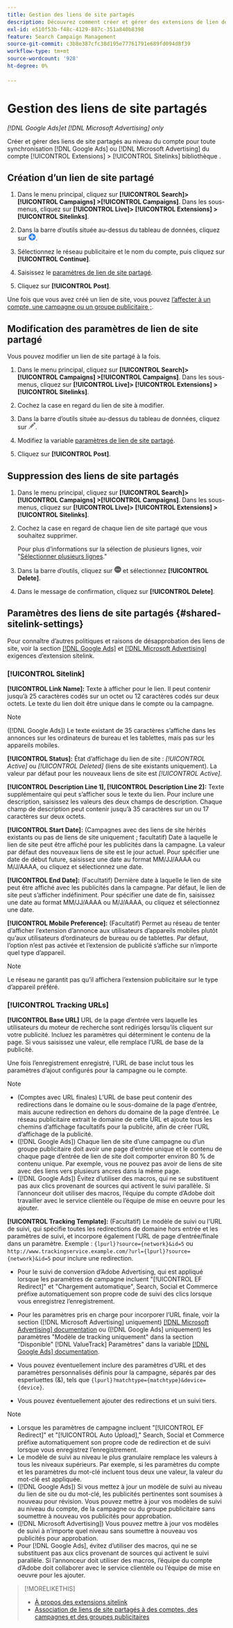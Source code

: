 ```yaml
---
title: Gestion des liens de site partagés
description: Découvrez comment créer et gérer des extensions de lien de site partagées.
exl-id: e510f53b-f48c-4129-887c-351a840b8398
feature: Search Campaign Management
source-git-commit: c3b8e387cfc38d195e77761791e689fd094d8f39
workflow-type: tm+mt
source-wordcount: '928'
ht-degree: 0%

---
```


# Gestion des liens de site partagés

*[!DNL Google Ads]et [!DNL Microsoft Advertising] only*

Créer et gérer des liens de site partagés au niveau du compte pour toute synchronisation [!DNL Google Ads] ou [!DNL Microsoft Advertising] du compte [!UICONTROL Extensions] > [!UICONTROL Sitelinks] bibliothèque .

## Création d’un lien de site partagé

1. Dans le menu principal, cliquez sur **[!UICONTROL Search]> [!UICONTROL Campaigns] >[!UICONTROL Campaigns]**. Dans les sous-menus, cliquez sur **[!UICONTROL Live]> [!UICONTROL Extensions] >[!UICONTROL Sitelinks]**.

1. Dans la barre d’outils située au-dessus du tableau de données, cliquez sur ![Créer](/help/search-social-commerce/assets/add.png "Créer").

1. Sélectionnez le réseau publicitaire et le nom du compte, puis cliquez sur **[!UICONTROL Continue]**.

1. Saisissez le [paramètres de lien de site partagé](#shared-sitelink-settings).

1. Cliquez sur **[!UICONTROL Post]**.

Une fois que vous avez créé un lien de site, vous pouvez [l’affecter à un compte, une campagne ou un groupe publicitaire ;](sitelink-extension-associate.md).

## Modification des paramètres de lien de site partagé

Vous pouvez modifier un lien de site partagé à la fois.

1. Dans le menu principal, cliquez sur **[!UICONTROL Search]> [!UICONTROL Campaigns] >[!UICONTROL Campaigns]**. Dans les sous-menus, cliquez sur **[!UICONTROL Live]> [!UICONTROL Extensions] >[!UICONTROL Sitelinks]**.

1. Cochez la case en regard du lien de site à modifier.

1. Dans la barre d’outils située au-dessus du tableau de données, cliquez sur ![Modifier](/help/search-social-commerce/assets/edit.png "Modifier").

1. Modifiez la variable [paramètres de lien de site partagé](#shared-sitelink-settings).

1. Cliquez sur **[!UICONTROL Post]**.

## Suppression des liens de site partagés

1. Dans le menu principal, cliquez sur **[!UICONTROL Search]> [!UICONTROL Campaigns] >[!UICONTROL Campaigns]**. Dans les sous-menus, cliquez sur **[!UICONTROL Live]> [!UICONTROL Extensions] >[!UICONTROL Sitelinks]**.

1. Cochez la case en regard de chaque lien de site partagé que vous souhaitez supprimer.

   Pour plus d’informations sur la sélection de plusieurs lignes, voir &quot;[Sélectionner plusieurs lignes](/help/search-social-commerce/common-tasks/navigation-editing-selection/multiple-rows-select.md).&quot;

1. Dans la barre d’outils, cliquez sur ![Plus](/help/search-social-commerce/assets/more.png "Plus") et sélectionnez **[!UICONTROL Delete]**.

1. Dans le message de confirmation, cliquez sur **[!UICONTROL Delete]**.

## Paramètres des liens de site partagés {#shared-sitelink-settings}

Pour connaître d’autres politiques et raisons de désapprobation des liens de site, voir la section [[!DNL Google Ads]](https://support.google.com/adspolicy/answer/1054210) et [[!DNL Microsoft Advertising]](https://help.ads.microsoft.com/#apex/ads/en/ext60206) exigences d’extension sitelink.

### [!UICONTROL Sitelink]

**[!UICONTROL Link Name]:** Texte à afficher pour le lien. Il peut contenir jusqu’à 25 caractères codés sur un octet ou 12 caractères codés sur deux octets. Le texte du lien doit être unique dans le compte ou la campagne.

>[!NOTE]
>
>([!DNL Google Ads]) Le texte existant de 35 caractères s’affiche dans les annonces sur les ordinateurs de bureau et les tablettes, mais pas sur les appareils mobiles.

**[!UICONTROL Status]:** État d’affichage du lien de site :  *[!UICONTROL Active]* ou *[!UICONTROL Deleted]* (liens de site existants uniquement). La valeur par défaut pour les nouveaux liens de site est *[!UICONTROL Active]*.

**[!UICONTROL Description Line 1], [!UICONTROL Description Line 2]:** Texte supplémentaire qui peut s’afficher sous le texte du lien. Pour inclure une description, saisissez les valeurs des deux champs de description. Chaque champ de description peut contenir jusqu’à 35 caractères sur un ou 17 caractères sur deux octets.

**[!UICONTROL Start Date]:** (Campagnes avec des liens de site hérités existants ou pas de liens de site uniquement ; facultatif) Date à laquelle le lien de site peut être affiché pour les publicités dans la campagne. La valeur par défaut des nouveaux liens de site est le jour actuel. Pour spécifier une date de début future, saisissez une date au format MM/JJ/AAAA ou M/J/AAAA, ou cliquez et sélectionnez une date.

**[!UICONTROL End Date]:** (Facultatif) Dernière date à laquelle le lien de site peut être affiché avec les publicités dans la campagne. Par défaut, le lien de site peut s’afficher indéfiniment. Pour spécifier une date de fin, saisissez une date au format MM/JJ/AAAA ou M/J/AAAA, ou cliquez et sélectionnez une date.

**[!UICONTROL Mobile Preference]:** (Facultatif) Permet au réseau de tenter d’afficher l’extension d’annonce aux utilisateurs d’appareils mobiles plutôt qu’aux utilisateurs d’ordinateurs de bureau ou de tablettes. Par défaut, l’option n’est pas activée et l’extension de publicité s’affiche sur n’importe quel type d’appareil.

>[!NOTE]
>
>Le réseau ne garantit pas qu’il affichera l’extension publicitaire sur le type d’appareil préféré.

### [!UICONTROL Tracking URLs]

**[!UICONTROL Base URL]** URL de la page d’entrée vers laquelle les utilisateurs du moteur de recherche sont redirigés lorsqu’ils cliquent sur votre publicité. Incluez les paramètres qui déterminent le contenu de la page. Si vous saisissez une valeur, elle remplace l’URL de base de la publicité.

Une fois l’enregistrement enregistré, l’URL de base inclut tous les paramètres d’ajout configurés pour la campagne ou le compte.

>[!NOTE]
>
>* (Comptes avec URL finales) L’URL de base peut contenir des redirections dans le domaine ou le sous-domaine de la page d’entrée, mais aucune redirection en dehors du domaine de la page d’entrée. Le réseau publicitaire extrait le domaine de cette URL et ajoute tous les chemins d’affichage facultatifs pour la publicité, afin de créer l’URL d’affichage de la publicité.
>* ([!DNL Google Ads]) Chaque lien de site d’une campagne ou d’un groupe publicitaire doit avoir une page d’entrée unique et le contenu de chaque page d’entrée de lien de site doit comporter environ 80 % de contenu unique. Par exemple, vous ne pouvez pas avoir de liens de site avec des liens vers plusieurs ancres dans la même page.
>* ([!DNL Google Ads]) Évitez d’utiliser des macros, qui ne se substituent pas aux clics provenant de sources qui activent le suivi parallèle. Si l’annonceur doit utiliser des macros, l’équipe du compte d’Adobe doit travailler avec le service clientèle ou l’équipe de mise en oeuvre pour les ajouter.

**[!UICONTROL Tracking Template]:** (Facultatif) Le modèle de suivi ou l’URL de suivi, qui spécifie toutes les redirections de domaine hors entrée et les paramètres de suivi, et incorpore également l’URL de page d’entrée/finale dans un paramètre. Exemple : `{lpurl}?source={network}&id=5` ou `http://www.trackingservice.example.com/?url={lpurl}?source={network}&id=5` pour inclure une redirection.

* Pour le suivi de conversion d’Adobe Advertising, qui est appliqué lorsque les paramètres de campagne incluent &quot;[!UICONTROL EF Redirect]&quot; et &quot;Chargement automatique&quot;, Search, Social et Commerce préfixe automatiquement son propre code de suivi des clics lorsque vous enregistrez l’enregistrement.

* Pour les paramètres pris en charge pour incorporer l’URL finale, voir la section ([!DNL Microsoft Advertising] uniquement) [[!DNL Microsoft Advertising] documentation](https://help.ads.microsoft.com/#apex/3/en/56799) ou ([!DNL Google Ads] uniquement) les paramètres &quot;Modèle de tracking uniquement&quot; dans la section &quot;Disponible&quot; [!DNL ValueTrack] Paramètres&quot; dans la variable [[!DNL Google Ads] documentation](https://support.google.com/google-ads/answer/6305348).

* Vous pouvez éventuellement inclure des paramètres d’URL et des paramètres personnalisés définis pour la campagne, séparés par des esperluettes (&amp;), tels que `{lpurl}?matchtype={matchtype}&device={device}`.

* Vous pouvez éventuellement ajouter des redirections et un suivi tiers.

>[!NOTE]
>
>* Lorsque les paramètres de campagne incluent &quot;[!UICONTROL EF Redirect]&quot; et &quot;[!UICONTROL Auto Upload],&quot; Search, Social et Commerce préfixe automatiquement son propre code de redirection et de suivi lorsque vous enregistrez l’enregistrement.
>* Le modèle de suivi au niveau le plus granulaire remplace les valeurs à tous les niveaux supérieurs. Par exemple, si les paramètres du compte et les paramètres du mot-clé incluent tous deux une valeur, la valeur du mot-clé est appliquée.
>* ([!DNL Google Ads]) Si vous mettez à jour un modèle de suivi au niveau du lien de site ou du mot-clé, les publicités pertinentes sont soumises à nouveau pour révision. Vous pouvez mettre à jour vos modèles de suivi au niveau du compte, de la campagne ou du groupe publicitaire sans soumettre à nouveau vos publicités pour approbation.
>* ([!DNL Microsoft Advertising]) Vous pouvez mettre à jour vos modèles de suivi à n’importe quel niveau sans soumettre à nouveau vos publicités pour approbation.
>* Pour [!DNL Google Ads], évitez d’utiliser des macros, qui ne se substituent pas aux clics provenant de sources qui activent le suivi parallèle. Si l’annonceur doit utiliser des macros, l’équipe du compte d’Adobe doit collaborer avec le service clientèle ou l’équipe de mise en oeuvre pour les ajouter.

>[!MORELIKETHIS]
>
>* [À propos des extensions sitelink](sitelink-extension-about.md)
>* [Association de liens de site partagés à des comptes, des campagnes et des groupes publicitaires](sitelink-extension-associate.md)
